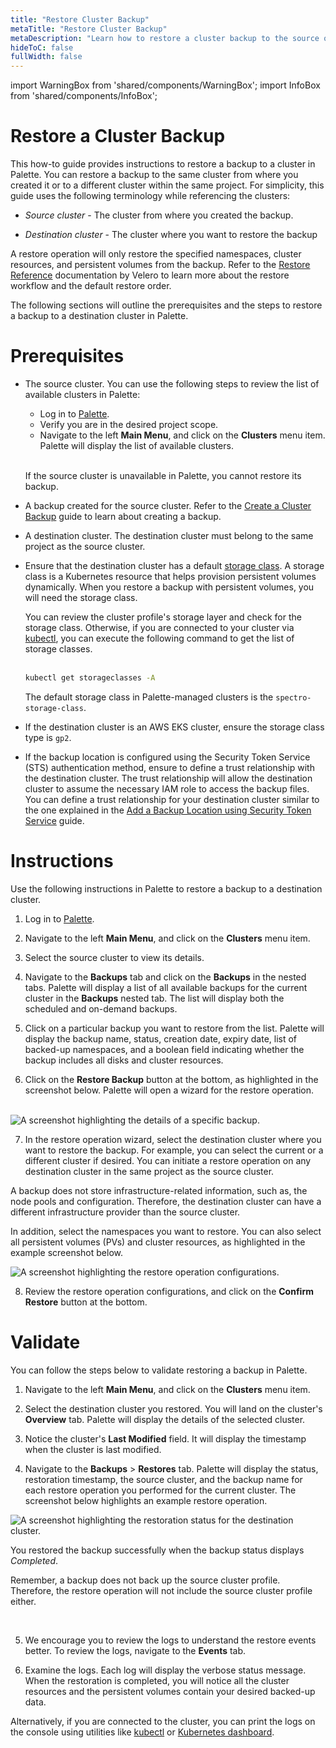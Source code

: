 ```yaml
---
title: "Restore Cluster Backup"
metaTitle: "Restore Cluster Backup"
metaDescription: "Learn how to restore a cluster backup to the source or a different cluster."
hideToC: false
fullWidth: false
---
```


import WarningBox from 'shared/components/WarningBox';
import InfoBox from 'shared/components/InfoBox';

# Restore a Cluster Backup

This how-to guide provides instructions to restore a backup to a cluster in Palette. You can restore a backup to the same cluster from where you created it or to a different cluster within the same project. For simplicity, this guide uses the following terminology while referencing the clusters:
<br />

- *Source cluster* - The cluster from where you created the backup.


- *Destination cluster* - The cluster where you want to restore the backup


A restore operation will only restore the specified namespaces, cluster resources, and persistent volumes from the backup. Refer to the [Restore Reference](https://velero.io/docs/main/restore-reference) documentation by Velero to learn more about the restore workflow and the default restore order.

The following sections will outline the prerequisites and the steps to restore a backup to a destination cluster in Palette. 


# Prerequisites

- The source cluster. You can use the following steps to review the list of available clusters in Palette:
  - Log in to [Palette](https://console.spectrocloud.com/).
  - Verify you are in the desired project scope. 
  - Navigate to the left **Main Menu**, and click on the **Clusters** menu item. Palette will display the list of available clusters. 

  <br />

  <WarningBox>

  If the source cluster is unavailable in Palette, you cannot restore its backup. 

  </WarningBox>


- A backup created for the source cluster. Refer to the [Create a Cluster Backup](/clusters/cluster-management/backup-restore/create-backup) guide to learn about creating a backup. 


- A destination cluster. The destination cluster must belong to the same project as the source cluster. 


- Ensure that the destination cluster has a default [storage class](https://kubernetes.io/docs/concepts/storage/storage-classes/). A storage class is a Kubernetes resource that helps provision persistent volumes dynamically. When you restore a backup with persistent volumes, you will need the storage class. 

  You can review the cluster profile's storage layer and check for the storage class. Otherwise, if you are connected to your cluster via [kubectl](/clusters/cluster-management/palette-webctl), you can execute the following command to get the list of storage classes. <br /> <br />

  ```bash
  kubectl get storageclasses -A
  ```

  The default storage class in Palette-managed clusters is the `spectro-storage-class`. 



- If the destination cluster is an AWS EKS cluster, ensure the storage class type is `gp2`. 


- If the backup location is configured using the Security Token Service (STS) authentication method, ensure to define a trust relationship with the destination cluster. The trust relationship will allow the destination cluster to assume the necessary IAM role to access the backup files. You can define a trust relationship for your destination cluster similar to the one explained in the [Add a Backup Location using Security Token Service](/clusters/cluster-management/backup-restore/add-backup-location-sts) guide. 


# Instructions
Use the following instructions in Palette to restore a backup to a destination cluster. 
<br />

1. Log in to [Palette](https://console.spectrocloud.com/).


2. Navigate to the left **Main Menu**, and click on the **Clusters** menu item. 


3. Select the source cluster to view its details.


4. Navigate to the **Backups** tab and click on the **Backups** in the nested tabs. Palette will display a list of all available backups for the current cluster in the  **Backups** nested tab. The list will display both the scheduled and on-demand backups. 


5. Click on a particular backup you want to restore from the list. Palette will display the backup name, status, creation date, expiry date, list of backed-up namespaces, and a boolean field indicating whether the backup includes all disks and cluster resources.  


6. Click on the **Restore Backup** button at the bottom, as highlighted in the screenshot below. Palette will open a wizard for the restore operation. <br /> <br />

  ![A screenshot highlighting the details of a specific backup.](/clusters_cluster-management_backup-restore_restore.png)



7. In the restore operation wizard, select the destination cluster where you want to restore the backup. For example, you can select the current or a different cluster if desired. You can initiate a restore operation on any destination cluster in the same project as the source cluster. 

  A backup does not store infrastructure-related information, such as, the node pools and configuration. Therefore, the destination cluster can have a different infrastructure provider than the source cluster. 

  In addition, select the namespaces you want to restore. You can also select all persistent volumes (PVs) and cluster resources, as highlighted in the example screenshot below.

  ![A screenshot highlighting the restore operation configurations.](/clusters_cluster-management_backup-restore_confirm-restore.png)


8. Review the restore operation configurations, and click on the **Confirm Restore** button at the bottom. 



# Validate

You can follow the steps below to validate restoring a backup in Palette.
<br />

1. Navigate to the left **Main Menu**, and click on the **Clusters** menu item. 


2. Select the destination cluster you restored. You will land on the cluster's **Overview** tab. Palette will display the details of the selected cluster. 


3. Notice the cluster's **Last Modified** field. It will display the timestamp when the cluster is last modified. 


4. Navigate to the **Backups** > **Restores** tab. Palette will display the status, restoration timestamp, the source cluster, and the backup name for each restore operation you performed for the current cluster. The screenshot below highlights an example restore operation.  

  ![A screenshot highlighting the restoration status for the destination cluster.](/clusters_cluster-management_backup-restore_verify-restore.png)

  You restored the backup successfully when the backup status displays *Completed*.
  <br />
  <InfoBox>

  Remember, a backup does not back up the source cluster profile. Therefore, the restore operation will not include the source cluster profile either.

  </InfoBox>
  <br />


5. We encourage you to review the logs to understand the restore events better. To review the logs, navigate to the **Events** tab. 


6. Examine the logs. Each log will display the verbose status message. When the restoration is completed, you will notice all the cluster resources and the persistent volumes contain your desired backed-up data. 

  Alternatively, if you are connected to the cluster, you can print the logs on the console using utilities like [kubectl](/clusters/cluster-management/palette-webctl) or [Kubernetes dashboard](/integrations/kubernetes-dashboard). 